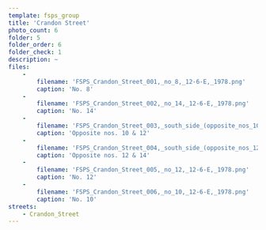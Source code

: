 ```yaml
---
template: fsps_group
title: 'Crandon Street'
photo_count: 6
folder: 5
folder_order: 6
folder_check: 1
description: ~
files:
    -
        filename: 'FSPS_Crandon_Street_001,_no_8,_12-6-E,_1978.png'
        caption: 'No. 8'
    -
        filename: 'FSPS_Crandon_Street_002,_no_14,_12-6-E,_1978.png'
        caption: 'No. 14'
    -
        filename: 'FSPS_Crandon_Street_003,_south_side_(opposite_nos_10,_12),_12-6-E,_1978.png'
        caption: 'Opposite nos. 10 & 12'
    -
        filename: 'FSPS_Crandon_Street_004,_south_side_(opposite_nos_12,_14),_12-6-E.png'
        caption: 'Opposite nos. 12 & 14'
    -
        filename: 'FSPS_Crandon_Street_005,_no_12,_12-6-E,_1978.png'
        caption: 'No. 12'
    -
        filename: 'FSPS_Crandon_Street_006,_no_10,_12-6-E,_1978.png'
        caption: 'No. 10'
streets:
    - Crandon_Street
---
```

